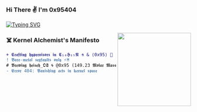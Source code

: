 ### Hi There ✌️ I'm 0x95404 

[![Typing SVG](https://readme-typing-svg.herokuapp.com?font=Hack+NERD+Font&size=24&duration=4000&color=00F7FF&background=000000&center=true&vCenter=true&width=900&lines=𝕳𝖔𝖕𝖊𝖋𝖚𝖑𝖓𝖊𝖘𝖘+𝖎+𝖜𝖎𝖑𝖑+𝖛𝖆𝖓𝖎𝖘𝖍+𝖜𝖎𝖙𝖍+𝖙𝖍𝖊+𝖘𝖆𝖓𝖉𝖘+𝖔𝖋+𝖙𝖎𝖒𝖊;𝕭𝖊𝖞𝖔𝖓𝖉+𝖙𝖍𝖊+𝖍𝖔𝖗𝖎𝖟𝖔𝖓+𝖎𝖓+𝕱𝖚𝖑𝖑+𝕸𝖊𝖆𝖘𝖚𝖗𝖊𝖘)](https://git.io/typing-svg)

<img align="right" src="https://i.giphy.com/media/LmNwrBhejkK9EFP504/200w.webp" width="200" />

### **☠️ Kernel Alchemist's Manifesto**
```diff
+ 𝕮𝖗𝖆𝖋𝖙𝖎𝖓𝖌 𝖍𝖞𝖕𝖊𝖗𝖛𝖎𝖘𝖔𝖗𝖘 𝖎𝖓 𝕮₁₀𝕳₁₅𝕹 ⚗️ & ⟨0x95⟩ 🔣  
! 𝕭𝖆𝖗𝖊-𝖒𝖊𝖙𝖆𝖑 𝖘𝖊𝖌𝖋𝖆𝖚𝖑𝖙𝖘 𝖔𝖓𝖑𝖞 ⚡🖲️  
# 𝕭𝖗𝖊𝖜𝖎𝖓𝖌 𝖍𝖊𝖎𝖘𝖊𝖍_𝕺𝕾 🌀 @0x95 (149.23 𝕸𝖔𝖑𝖆𝖗 𝕸𝖆𝖘𝖘)  
- 𝕰𝖗𝖗𝖔𝖗 404: 𝖁𝖆𝖓𝖎𝖘𝖍𝖎𝖓𝖌 𝖆𝖈𝖙𝖘 𝖎𝖓 𝖐𝖊𝖗𝖓𝖊𝖑 𝖘𝖕𝖆𝖈𝖊  
